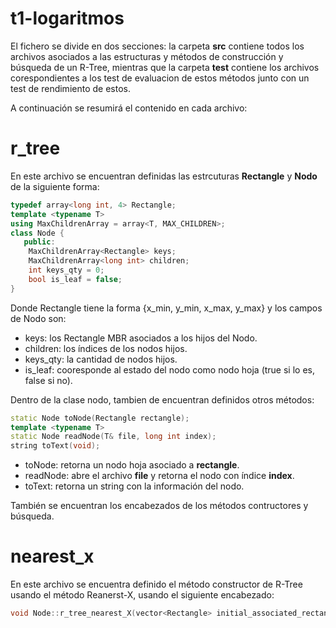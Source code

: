 # t1-logaritmos

El fichero se divide en dos secciones: la carpeta **src** contiene todos los archivos asociados a las estructuras y métodos de construcción y búsqueda de un R-Tree, 
mientras que la carpeta **test** contiene los archivos corespondientes a los test de evaluacion de estos métodos junto con un test de rendimiento de estos.

A continuación se resumirá el contenido en cada archivo:

# r_tree

En este archivo se encuentran definidas las estrcuturas **Rectangle** y **Nodo** de la siguiente forma:
```c++
typedef array<long int, 4> Rectangle;
template <typename T>
using MaxChildrenArray = array<T, MAX_CHILDREN>;
class Node {
   public:
    MaxChildrenArray<Rectangle> keys;
    MaxChildrenArray<long int> children;
    int keys_qty = 0;
    bool is_leaf = false;
}
```

Donde Rectangle tiene la forma {x_min, y_min, x_max, y_max} y los campos de Nodo son:

- keys: los Rectangle MBR asociados a los hijos del Nodo.
- children: los índices de los nodos hijos.
- keys_qty: la cantidad de nodos hijos.
- is_leaf: cooresponde al estado del nodo como nodo hoja (true si lo es, false si no).

Dentro de la clase nodo, tambien de encuentran definidos otros métodos:
```c++
static Node toNode(Rectangle rectangle);
template <typename T>
static Node readNode(T& file, long int index);
string toText(void);
```
- toNode: retorna un nodo hoja asociado a **rectangle**.
- readNode: abre el archivo **file** y retorna el nodo con índice **index**.
- toText: retorna un string con la información del nodo.

También se encuentran los encabezados de los métodos contructores y búsqueda.

# nearest_x

En este archivo se encuentra definido el método constructor de R-Tree usando el método Reanerst-X, usando el siguiente encabezado:
```c++
void Node::r_tree_nearest_X(vector<Rectangle> initial_associated_rectangles, int M, string file_name)
```
